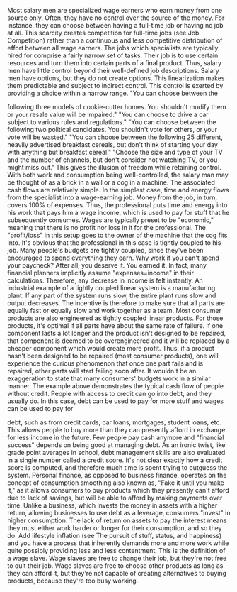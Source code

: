 Most salary men are specialized wage  earners  who  earn  money  from  one
source  only.  Often,  they  have  no  control  over  the  source  of  the  money.  For
instance, they can choose between having a full-time job or having no job at all.
This scarcity creates competition for full-time jobs (see Job Competition) rather
than a continuous and less competitive distribution of effort between all wage
earners.  The  jobs  which  specialists  are  typically  hired  for  comprise  a  fairly
narrow  set  of  tasks.  Their  job  is  to  use  certain  resources  and  turn  them  into
certain parts of a final product. Thus, salary men have little control beyond their
well-defined job descriptions.
Salary men have options, but they do not create options. This linearization
makes them predictable and subject to indirect control. This control is exerted by
providing  a  choice  within  a  narrow  range.  "You  can  choose  between  the

following three models of cookie-cutter homes. You shouldn't modify them or
your resale value will be impaired." "You can choose to drive a car subject to
various  rules  and  regulations."  "You  can  choose  between  the  following  two
political candidates. You shouldn't vote for others, or your vote will be wasted."
"You  can  choose  between  the  following  25  different,  heavily  advertised
breakfast cereals, but don't think of starting your day with anything but breakfast
cereal." "Choose the size and type of your TV and the number of channels, but
don't consider not watching TV, or you might miss out." This gives the illusion
of freedom while retaining control.
With both work and consumption being well-controlled, the salary man may
be thought of as a brick in a wall or a cog in a machine. The associated cash
flows are relatively simple. In the simplest case, time and energy flows from the
specialist into a wage-earning job. Money from the job, in turn, covers 100% of
expenses. Thus, the professional puts time and energy into his work that pays
him  a  wage  income,  which  is  used  to  pay  for  stuff  that  he  subsequently
consumes. Wages are typically preset to be "economic," meaning that there is no
profit nor loss in it for the professional. The "profit/loss" in this setup goes to the
owner of the machine that the cog fits into. It's obvious that the professional in
this case is tightly coupled to his job. Many people's budgets are tightly coupled,
since they've been encouraged to spend everything they earn. Why work if you
can't spend your paycheck? After all, you deserve it. You earned it. In fact, many
financial  planners  implicitly  assume  "expenses=income"  in  their  calculations.
Therefore, any decrease in income is felt instantly. An industrial example of a
tightly coupled linear system is a manufacturing plant. If any part of the system
runs  slow,  the  entire  plant  runs  slow  and  output  decreases.  The  incentive  is
therefore to make sure that all parts are equally fast or equally slow and work
together as a team.
Most  consumer  products  are  also  engineered  as  tightly  coupled  linear
products. For those products, it's optimal if all parts have about the same rate of
failure. If one component lasts a lot longer and the product isn't designed to be
repaired, that component is deemed to be overengineered and it will be replaced
by  a  cheaper  component  which  would  create  more  profit.  Thus,  if  a  product
hasn't  been  designed  to  be  repaired  (most  consumer  products),  one  will
experience the curious phenomenon that once one part fails and is repaired, other
parts  will  start  failing  soon  after.  It  wouldn't  be  an  exaggeration  to  state  that
many consumers' budgets work in a similar manner.
The  example  above  demonstrates  the  typical  cash  flow of  people  without
credit. People with access to credit can go into debt, and they usually do. In this
case, debt can be used to pay for more stuff and wages can be used to pay for

debt, such as from credit cards, car loans, mortgages, student loans, etc.  This
allows people to buy more than they can presently afford in exchange for less
income in the future.
Few  people  pay  cash  anymore  and  "financial  success"  depends  on  being
good at managing debt. As an ironic twist, like grade point averages in school,
debt  management  skills  are  also  evaluated  in  a  single  number  called  a  credit
score. It's not clear exactly how a credit score is computed, and therefore much
time  is  spent  trying  to  outguess  the  system.  Personal  finance,  as  opposed  to
business finance, operates on the concept of consumption smoothing also known
as, "Fake it until you make it," as it allows consumers to buy products which
they presently can't afford due to lack of savings, but will be able to afford by
making  payments  over  time.  Unlike  a  business,  which  invests  the  money  in
assets  with  a  higher  return,  allowing  businesses  to  use  debt  as  a  leverage,
consumers "invest" in higher consumption. The lack of return on assets to pay
the interest means they must either work harder or longer for their consumption,
and  so  they  do.  Add  lifestyle inflation  (see  The  pursuit  of  stuff,  status,  and
happiness) and you have a process that inherently demands more and more work
while quite possibly providing less and less contentment. This is the definition of
a wage slave. Wage slaves are free to change their job, but they're not free to quit
their  job.  Wage  slaves  are  free  to  choose  other  products  as  long  as  they  can
afford  it,  but  they're  not  capable  of  creating  alternatives  to  buying  products,
because they're too busy working.